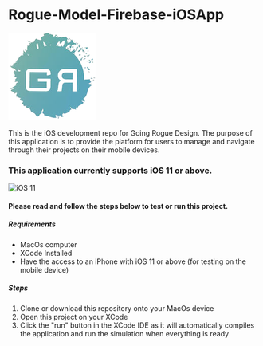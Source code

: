 # Rogue-Model-Firebase-iOSApp

![GoingRogueLogo](/GoingRogueDesign/GoingRogueDesign/Assets.xcassets/Assets/GR-icon.png) 

This is the iOS development repo for Going Rogue Design. The purpose of this application is to provide the platform for users to
manage and navigate through their projects on their mobile devices.

<strong><h3>This application currently supports iOS 11 or above.<br/></h3></strong>
![iOS 11](https://in.nau.edu/wp-content/uploads/sites/162/2018/09/iOS-11-logo-ek.png) <br/>


<h4>Please read and follow the steps below to test or run this project.</h4>
<h5>Requirements</h5>

* MacOs computer
* XCode Installed
* Have the access to an iPhone with iOS 11 or above (for testing on the mobile device)


<h5>Steps</h5>

1. Clone or download this repository onto your MacOs device
2. Open this project on your XCode
3. Click the "run" button in the XCode IDE as it will automatically compiles the application and run the simulation when everything is ready

